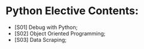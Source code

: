 # Python Elective Contents: 

* [S01] Debug with Python; 
* [S02] Object Oriented Programming; 
* [S03] Data Scraping; 
